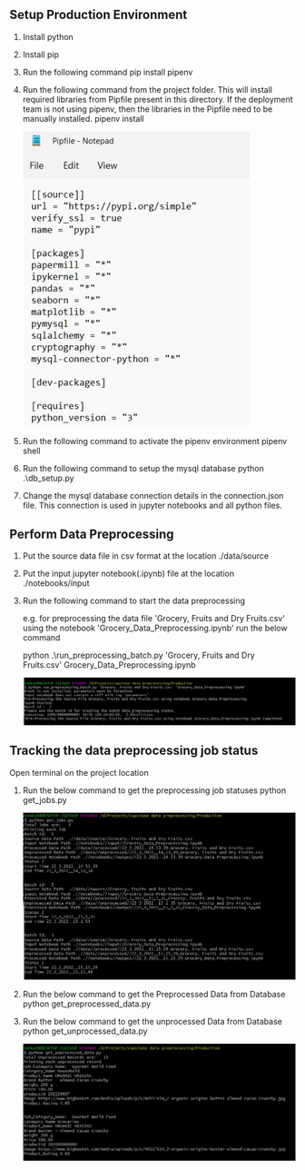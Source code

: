 ## Setup Production Environment

1. Install python

2. Install pip

3. Run the following command 
   pip install pipenv

4. Run the following command from the project folder. This will install required libraries from Pipfile present in this directory. If the deployment team is not using pipenv, then the libraries in the Pipfile need to be manually installed. 
   pipenv install
   
   <img src="/data_preprocessing/screenshots/pipenv.jpg" width=400 />

5. Run the following command to activate the pipenv environment
   pipenv shell

6. Run the following command to setup the mysql database
   python .\db_setup.py

7. Change the mysql database connection details in the connection.json file. This connection is used in jupyter notebooks and all python files.

## Perform Data Preprocessing

1. Put the source data file in csv format at the location ./data/source

2. Put the input jupyter notebook(.ipynb) file at the location ./notebooks/input

3. Run the following command to start the data preprocessing 
	
   e.g. for preprocessing the data file 'Grocery, Fruits and Dry Fruits.csv' using the notebook 'Grocery_Data_Preprocessing.ipynb' run the below command

   python .\run_preprocessing_batch.py 'Grocery, Fruits and Dry Fruits.csv' Grocery_Data_Preprocessing.ipynb

   <img src="/data_preprocessing/screenshots/data_preprocessing execution.jpg" width=800 />

## Tracking the data preprocessing job status

Open terminal on the project location

1. Run the below command to get the preprocessing job statuses 
   python get_jobs.py
   
   <img src="/data_preprocessing/screenshots/data_preprocessing_job_details.jpg" width=800 />

2. Run the below command to get the Preprocessed Data from Database
   python get_preprocessed_data.py

3. Run the below command to get the unprocessed Data from Database
   python get_unprocessed_data.py

   <img src="/data_preprocessing/screenshots/get_unprocessed_data.jpg" width=800 />
